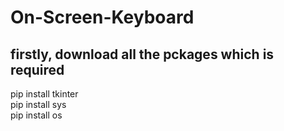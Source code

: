 # On-Screen-Keyboard
## firstly, download all the pckages which is required
pip install tkinter <br>
pip install sys <br>
pip install os
